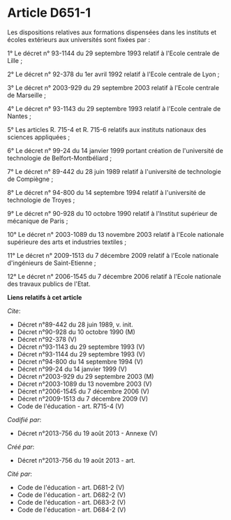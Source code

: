 # Article D651-1

Les dispositions relatives aux formations dispensées dans les instituts et écoles extérieurs aux universités sont fixées
par : 

1° Le décret n° 93-1144 du 29 septembre 1993 relatif à l'Ecole centrale de Lille ; 

2° Le décret n° 92-378 du 1er avril 1992 relatif à l'Ecole centrale de Lyon ; 

3° Le décret n° 2003-929 du 29 septembre 2003 relatif à l'Ecole centrale de Marseille ; 

4° Le décret n° 93-1143 du 29 septembre 1993 relatif à l'Ecole centrale de Nantes ; 

5° Les articles R. 715-4 et R. 715-6 relatifs aux instituts nationaux des sciences appliquées ; 

6° Le décret n° 99-24 du 14 janvier 1999 portant création de l'université de technologie de Belfort-Montbéliard ; 

7° Le décret n° 89-442 du 28 juin 1989 relatif à l'université de technologie de Compiègne ; 

8° Le décret n° 94-800 du 14 septembre 1994 relatif à l'université de technologie de Troyes ; 

9° Le décret n° 90-928 du 10 octobre 1990 relatif à l'Institut supérieur de mécanique de Paris ; 

10° Le décret n° 2003-1089 du 13 novembre 2003 relatif à l'Ecole nationale supérieure des arts et industries textiles ; 

11° Le décret n° 2009-1513 du 7 décembre 2009 relatif à l'Ecole nationale d'ingénieurs de Saint-Etienne ; 

12° Le décret n° 2006-1545 du 7 décembre 2006 relatif à l'Ecole nationale des travaux publics de l'Etat.

**Liens relatifs à cet article**

_Cite_:

  - Décret n°89-442 du 28 juin 1989, v. init.
  - Décret n°90-928 du 10 octobre 1990 (M)
  - Décret n°92-378 (V)
  - Décret n°93-1143 du 29 septembre 1993 (V)
  - Décret n°93-1144 du 29 septembre 1993 (V)
  - Décret n°94-800 du 14 septembre 1994 (V)
  - Décret n°99-24 du 14 janvier 1999 (V)
  - Décret n°2003-929 du 29 septembre 2003 (M)
  - Décret n°2003-1089 du 13 novembre 2003 (V)
  - Décret n°2006-1545 du 7 décembre 2006 (V)
  - Décret n°2009-1513  du 7 décembre 2009 (V)
  - Code de l'éducation - art. R715-4 (V)

_Codifié par_:

  - Décret n°2013-756 du 19 août 2013 -  Annexe (V)

_Créé par_:

  - Décret n°2013-756 du 19 août 2013 - art.

_Cité par_:

  - Code de l'éducation - art. D681-2 (V)
  - Code de l'éducation - art. D682-2 (V)
  - Code de l'éducation - art. D683-2 (V)
  - Code de l'éducation - art. D684-2 (V)
